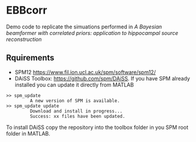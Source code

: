 # EBBcorr
 Demo code to replicate the simuations performed in *A Bayesian beamformer with correlated priors: application to hippocampal source reconstruction* 

## Rquirements 
- SPM12 https://www.fil.ion.ucl.ac.uk/spm/software/spm12/
- DAiSS Toolbox: https://github.com/spm/DAiSS. 
If you have SPM already installed you can update it directly from MATLAB 
```
>> spm_update
         A new version of SPM is available.
>> spm_update update
         Download and install in progress...
         Success: xx files have been updated.
```
To install DAiSS copy the repository into the toolbox folder in you SPM root folder in MATLAB. 
